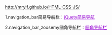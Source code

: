 <p><a href="http://mrylf.github.io/HTML-CSS-JS/">http://mrylf.github.io/HTML-CSS-JS/</a></p>
<p>1.navigation_bar简易导航栏：<a href="navigation_bar/navigation.html" style="color:#9400D3">jQuety简易导航</a></p>
<p>2.navigation_bar_zoosemy圆角导航栏：<a href="navigation_bar_zoosemy/navigation.html" style="color:#9400D3">圆角导航栏</a></p>